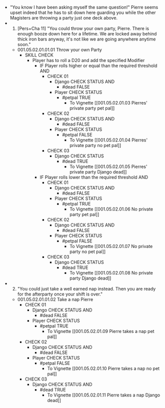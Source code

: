 - "You know I have been asking myself the same question!" Pierre seems upset indeed that he has to sit down here guarding you while the other Magisters are throwing a party just one deck above.
- 1. [Pers+Cha 11] "You could throw your own party, Pierre. There is enough booze down here for a lifetime. We are locked away behind thick iron bars anyway, it's not like we are going anywhere anytime soon."
	- 001.05.02.01.01.01 Throw your own Party
		- SKILL CHECK
			- Player has to roll a D20 and add the specified Modifier
				- IF Player rolls higher or equal than the required threshold AND
					- CHECK 01
						- Django CHECK STATUS AND
							- #dead FALSE
						- Player CHECK STATUS
							- #petpal TRUE
								- To Vignette [[001.05.02.01.03 Pierres' private party pet pal]]
					- CHECK 02
						- Django CHECK STATUS AND
							- #dead FALSE
						- Player CHECK STATUS
							- #petpal FALSE
								- To Vignette [[001.05.02.01.04 Pierres' private party no pet pal]]
					- CHECK 03
						- Django CHECK STATUS
							- #dead TRUE
								- To Vignette [[001.05.02.01.05 Pierres' private party Django dead]]
				- IF Player rolls lower than the required threshold AND
					- CHECK 01
						- Django CHECK STATUS AND
							- #dead FALSE
						- Player CHECK STATUS
							- #petpal TRUE
								- To Vignette [[001.05.02.01.06 No private party pet pal]]
					- CHECK 02
						- Django CHECK STATUS AND
							- #dead FALSE
						- Player CHECK STATUS
							- #petpal FALSE
								- To Vignette [[001.05.02.01.07 No private party no pet pal]]
					- CHECK 03
						- Django CHECK STATUS
							- #dead TRUE
								- To Vignette [[001.05.02.01.08 No private party Django dead]]
- 2. "You could just take a well earned nap instead. Then you are ready for the afterparty once your shift is over."
	- 001.05.02.01.01.02 Take a nap Pierre
		- CHECK 01
			- Django CHECK STATUS AND
				- #dead FALSE
			- Player CHECK STATUS
				- #petpal TRUE
					- To Vignette [[001.05.02.01.09 Pierre takes a nap pet pal]]
		- CHECK 02
			- Django CHECK STATUS AND
				- #dead FALSE
			- Player CHECK STATUS
				- #petpal FALSE
					- To Vignette [[001.05.02.01.10 Pierre takes a nap no pet pal]]
		- CHECK 03
			- Django CHECK STATUS AND
				- #dead TRUE
					- To Vignette [[001.05.02.01.11 Pierre takes a nap Django dead]]
